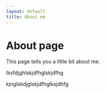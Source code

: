 ```yaml
---
layout: default
title: About me
---
```

# About page

This page tells you a little bit about me.

lksfdjghlskjdfhglskjdfhg

kjnglskdjglskjdfhglksjdhfg